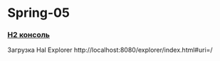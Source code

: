 # Spring-05

<a href="http://localhost:8080/h2-console"><h3>H2 консоль</h3></a>


Загрузка Hal Explorer
http://localhost:8080/explorer/index.html#uri=/